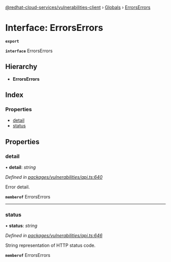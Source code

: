 [@redhat-cloud-services/vulnerabilities-client](../README.md) › [Globals](../globals.md) › [ErrorsErrors](errorserrors.md)

# Interface: ErrorsErrors

**`export`** 

**`interface`** ErrorsErrors

## Hierarchy

* **ErrorsErrors**

## Index

### Properties

* [detail](errorserrors.md#detail)
* [status](errorserrors.md#status)

## Properties

###  detail

• **detail**: *string*

*Defined in [packages/vulnerabilities/api.ts:640](https://github.com/fhlavac/javascript-clients/blob/master/packages/vulnerabilities/api.ts#L640)*

Error detail.

**`memberof`** ErrorsErrors

___

###  status

• **status**: *string*

*Defined in [packages/vulnerabilities/api.ts:646](https://github.com/fhlavac/javascript-clients/blob/master/packages/vulnerabilities/api.ts#L646)*

String representation of HTTP status code.

**`memberof`** ErrorsErrors
